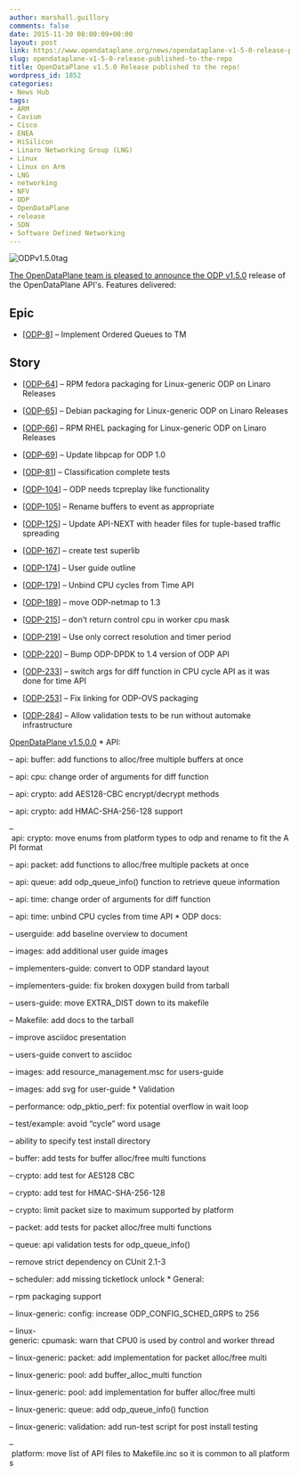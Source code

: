 ```yaml
---
author: marshall.guillory
comments: false
date: 2015-11-30 08:00:09+00:00
layout: post
link: https://www.opendataplane.org/news/opendataplane-v1-5-0-release-published-to-the-repo/
slug: opendataplane-v1-5-0-release-published-to-the-repo
title: OpenDataPlane v1.5.0 Release published to the repo!
wordpress_id: 1852
categories:
- News Hub
tags:
- ARM
- Cavium
- Cisco
- ENEA
- HiSilicon
- Linaro Networking Group (LNG)
- Linux
- Linux on Arm
- LNG
- networking
- NFV
- ODP
- OpenDataPlane
- release
- SDN
- Software Defined Networking
---
```


![ODPv1.5.0tag](http://opendataplane.org///wp-content/uploads/2014/01/ODPv1.5.0tag-154x300.png)

[The OpenDataPlane team is pleased to announce the ODP v1.5.0](https://git.linaro.org/lng/odp.git/tag/refs/tags/v1.5.0.0) release of the OpenDataPlane API's. Features delivered:


## Epic

  * [[ODP-8](https://projects.linaro.org/browse/ODP-8)] – Implement Ordered Queues to TM

## Story

  * [[ODP-64](https://projects.linaro.org/browse/ODP-64)] – RPM fedora packaging for Linux-generic ODP on Linaro Releases


  * [[ODP-65](https://projects.linaro.org/browse/ODP-65)] – Debian packaging for Linux-generic ODP on Linaro Releases


  * [[ODP-66](https://projects.linaro.org/browse/ODP-66)] – RPM RHEL packaging for Linux-generic ODP on Linaro Releases


  * [[ODP-69](https://projects.linaro.org/browse/ODP-69)] – Update libpcap for ODP 1.0


  * [[ODP-81](https://projects.linaro.org/browse/ODP-81)] – Classification complete tests


  * [[ODP-104](https://projects.linaro.org/browse/ODP-104)] – ODP needs tcpreplay like functionality


  * [[ODP-105](https://projects.linaro.org/browse/ODP-105)] – Rename buffers to event as appropriate


  * [[ODP-125](https://projects.linaro.org/browse/ODP-125)] – Update API-NEXT with header files for tuple-based traffic spreading


  * [[ODP-167](https://projects.linaro.org/browse/ODP-167)] – create test superlib


  * [[ODP-174](https://projects.linaro.org/browse/ODP-174)] – User guide outline


  * [[ODP-179](https://projects.linaro.org/browse/ODP-179)] – Unbind CPU cycles from Time API


  * [[ODP-189](https://projects.linaro.org/browse/ODP-189)] – move ODP-netmap to 1.3


  * [[ODP-215](https://projects.linaro.org/browse/ODP-215)] – don’t return control cpu in worker cpu mask


  * [[ODP-219](https://projects.linaro.org/browse/ODP-219)] – Use only correct resolution and timer period


  * [[ODP-220](https://projects.linaro.org/browse/ODP-220)] – Bump ODP-DPDK to 1.4 version of ODP API


  * [[ODP-233](https://projects.linaro.org/browse/ODP-233)] – switch args for diff function in CPU cycle API as it was done for time API


  * [[ODP-253](https://projects.linaro.org/browse/ODP-253)] – Fix linking for ODP-OVS packaging


  * [[ODP-284](https://projects.linaro.org/browse/ODP-284)] – Allow validation tests to be run without automake infrastructure


[OpenDataPlane v1.5.0.0](https://git.linaro.org/lng/odp.git/tag/refs/tags/v1.5.0.0)
* API:

– api: buffer: add functions to alloc/free multiple buffers at once

– api: cpu: change order of arguments for diff function

– api: crypto: add AES128-CBC encrypt/decrypt methods

– api: crypto: add HMAC-SHA-256-128 support

– api: crypto: move enums from platform types to odp and rename to fit the API format

– api: packet: add functions to alloc/free multiple packets at once

– api: queue: add odp_queue_info() function to retrieve queue information

– api: time: change order of arguments for diff function

– api: time: unbind CPU cycles from time API
* ODP docs:

– userguide: add baseline overview to document

– images: add additional user guide images

– implementers-guide: convert to ODP standard layout

– implementers-guide: fix broken doxygen build from tarball

– users-guide: move EXTRA_DIST down to its makefile

– Makefile: add docs to the tarball

– improve asciidoc presentation

– users-guide convert to asciidoc

– images: add resource_management.msc for users-guide

– images: add svg for user-guide
* Validation

– performance: odp_pktio_perf: fix potential overflow in wait loop

– test/example: avoid “cycle” word usage

– ability to specify test install directory

– buffer: add tests for buffer alloc/free multi functions

– crypto: add test for AES128 CBC

– crypto: add test for HMAC-SHA-256-128

– crypto: limit packet size to maximum supported by platform

– packet: add tests for packet alloc/free multi functions

– queue: api validation tests for odp_queue_info()

– remove strict dependency on CUnit 2.1-3

– scheduler: add missing ticketlock unlock
* General:

– rpm packaging support

– linux-generic: config: increase ODP_CONFIG_SCHED_GRPS to 256

– linux-generic: cpumask: warn that CPU0 is used by control and worker thread

– linux-generic: packet: add implementation for packet alloc/free multi

– linux-generic: pool: add buffer_alloc_multi function

– linux-generic: pool: add implementation for buffer alloc/free multi

– linux-generic: queue: add odp_queue_info() function

– linux-generic: validation: add run-test script for post install testing

– platform: move list of API files to Makefile.inc so it is common to all platforms
